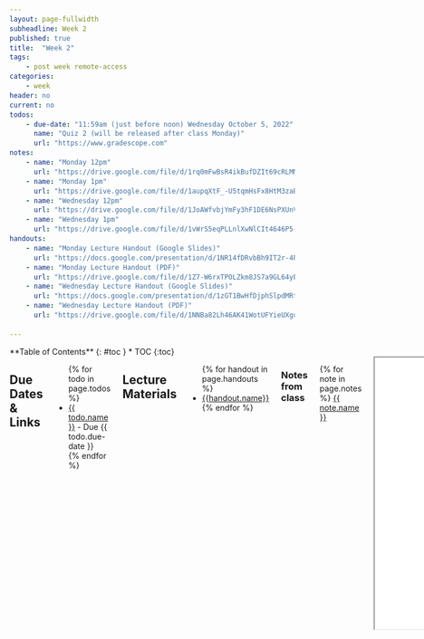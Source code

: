 ```yaml
---
layout: page-fullwidth
subheadline: Week 2
published: true
title:  "Week 2"
tags:
    - post week remote-access
categories:
    - week
header: no
current: no
todos:
    - due-date: "11:59am (just before noon) Wednesday October 5, 2022"
      name: "Quiz 2 (will be released after class Monday)"
      url: "https://www.gradescope.com"
notes:
    - name: "Monday 12pm"
      url: "https://drive.google.com/file/d/1rq0mFwBsR4ikBufDZIt69cRLMMLimMX4"
    - name: "Monday 1pm"
      url: "https://drive.google.com/file/d/1aupqXtF_-U5tqmHsFx8HtM3zaBFS1Abx"
    - name: "Wednesday 12pm"
      url: "https://drive.google.com/file/d/1JoAWfvbjYmFy3hF1DE6NsPXUnVNugwCt"
    - name: "Wednesday 1pm"
      url: "https://drive.google.com/file/d/1vWrS5eqPLLnlXwNlCIt4646P5-SPYfgD"
handouts:
    - name: "Monday Lecture Handout (Google Slides)"
      url: "https://docs.google.com/presentation/d/1NR14fDRvbBh9IT2r-4PMzkZMdqP212O4l-b_dK4a2cM/edit?usp=sharing"
    - name: "Monday Lecture Handout (PDF)"
      url: "https://drive.google.com/file/d/1Z7-W6rxTPOLZkm8JS7a9GL64yEpH3s4U/view?usp=sharing"
    - name: "Wednesday Lecture Handout (Google Slides)"
      url: "https://docs.google.com/presentation/d/1zGT1BwHfDjphSlpdMRtxdA3gYnmdSRnCeFM3f_NJiEE/edit?usp=sharing"
    - name: "Wednesday Lecture Handout (PDF)"
      url: "https://drive.google.com/file/d/1NNBa82Lh46AK41WotUFYieUXgo7opHro/view?usp=sharing"
      
---
```


<style type="text/css">
    .remote > div > pre {
        background-color: $remote-code-background-color;
        border: 1px dotted #334D5C ;
        border-radius: 5px;
    }

    .remote > div > pre > code {
        background-color: $remote-code-background-color;
    }

    .remote > div {
        background-color: $remote-code-background-color;
    }
</style>

<div class="row">
<div class="medium-4 medium-push-8 columns" markdown="1">
<div class="panel radius fixed-toc"  data-options="sticky_on:large" markdown="1">
**Table of Contents**
{: #toc }
*  TOC
{:toc}
</div>
</div><!-- /.medium-4.columns -->

<div class="medium-8 medium-pull-4 columns" markdown="1">

## Due Dates & Links

<ul>
{% for todo in page.todos %}
<li><a href="{{ todo.url }}">{{ todo.name }}</a> - Due {{ todo.due-date }}</li>
{% endfor %}
</ul>

## Lecture Materials

<ul>
{% for handout in page.handouts %}
<li><a href="{{handout.url}}">{{handout.name}}</a></li>
{% endfor %}
</ul>

### Notes from class
{% for note in page.notes %}
<a href="{{ note.url }}">{{ note.name }}</a>
<iframe src="{{ note.url }}/preview" width="640" height="480" allow="autoplay"></iframe>
{% endfor %}

## Lab Tasks

As usual, you can read ahead and are encouraged to prepare! Keep in mind that
the lab isn't guaranteed to be final until the day of the lab, and a lot of the
exercises are collaborative, so you can't truly “finish it ahead of time”.

Today we'll use some of what we learned about URLS to create a **web server**.

### The `URLHandler` Interface

There's a lot that web servers can do. We will start with a small fragment of
their behavior that is enough to do interesting work. For now we'll focus on
programs that take a URL as input and respond with the text of a web page. We'll
call the part of the program that does this processing a `URLHandler`:

```
interface URLHandler {
  String processRequest(URI uri);
}
```

We'll also use a class that takes a `URLHandler` and starts up the server that
listens for incoming connections.

```
class Server {
  static void start(int port, URLHandler handler) { ... }
}
```

(Note that it says `URI`, not `URL`. There isn't a meaningful difference between
these concepts for our purposes, and all the URIs we work with are also URLs.
Java has [good documentation on
URI](https://docs.oracle.com/javase/8/docs/api/java/net/URI.html). We'll discuss
what a `port` is below.).

We've provided an implementation of a web server that works with this interface here:

[https://github.com/ucsd-cse15l-f22/wavelet](https://github.com/ucsd-cse15l-f22/wavelet)

Everyone in your group should make a **fork** of this repository.

The fork button is on the upper right:

![](/images/fork-button.png)

This makes a copy of the repository on in your Github account. Then, clone the
repository that you forked (not the original!) using Github Desktop, and open it
in Visual Studio Code.

There are two files in this repository:

- `Server.java` – we wrote this and you can treat it as a “black box”, without
understanding its details for today. Of course, you're welcome to read it and
ask questions about it, but we might defer your questions to Piazza, office
hours, or later to focus on the work specific to this lab.
- `NumberServer.java` – this is a program with a `main` method that creates a
`URLHandler` that manages a single number, and uses `Server.java` to start a web
server using that handler.

**Write down in notes**: Read through the code in `NumberServer.java`. What do
you think each line does? What questions do you have? Discuss these with other
groups. It's OK to have open questions at this point! Many will be resolved by
the next few sections.

### Building and Running the Server

You can build and run the server on your local computer using these two
commands, from the working directory of the clone of the repository. It should
look like this when it works:

```
⤇ javac Server.java NumberServer.java 
⤇ java NumberServer 4000
Server Started! Visit http://localhost:4000
```

Then, in a browser on your computer, open
[http://localhost:4000](http://localhost:4000). You should see something that
looks like this:

![localhost_4000](/images/localhost_4000.png)

There are a few definitions worth discussing here:

- **Ports**: The `4000` above identifies a specific _port_ that the web server
runs on. This is an extra part of a URL that's often used in development; `4000`
isn't special and you could pick others – you're welcome to try a few in the
thousands; it won't break anything.  Sites on the public web actually use a port
as well, either
[`80`](https://en.wikipedia.org/wiki/Hypertext_Transfer_Protocol_) or
[`443`](https://en.wikipedia.org/wiki/HTTPS), but your browser hides it from you
because it's the default. You're welcome to read about these details, but they
aren't necessary to learn the relevant stuff in this lab.

- **Localhost**: The `localhost` domain refers to _the computer you're on_. So
rather than going out over the internet to send the URL to a particular domain
somewhere else, this page is being handled by the running Java program on your
computer, which we say is “listening” on localhost at port 4000. That work is
what's done in `Server.java` and by Java's `HTTPServer` library.

It's also worth pointing out that the terminal will just sit there without
letting you type more commands while the server is running: it is in an infinite
loop waiting for the next URL request to come in! You can stop the server by
pressing Ctrl-c (this works for any terminal command that's in an infinite
loop).

Try out URLs with paths and queries on the running server as described in
`NumberServer.java`. Based on the code, what paths and query combinations do you
think will have interesting effects? Try them out!

**Write down in notes** – show a screenshot of trying each of the paths that
provide a response based on your reading of `NumberServer.java`. There should be
4: the root path, one for incrementing, one for adding by a specific count, and
one that shows an error.

### Run the Server on a Remote Computer

Next, copy the program to your account on `ieng6` and run it, using strategies
from last week's lab. Feel free to ask your lab tutor for help doing this, and
there might even be strategies that you can find as a group that make it easier
to get the code onto the server! However you do it, make note of how you copied,
built, and ran the code.

Note that there are only 3 ieng6 computers, which presents a problem – each one
only has one port `4000`. If multiple people try to use the same port at the
same time on the same computer, there will be an error:

```
[cs15lfa22@ieng6-202]:wavelet:123$ java NumberServer 4000
Exception in thread "main" java.net.BindException: Address already in use
        at sun.nio.ch.Net.bind0(Native Method)
        at sun.nio.ch.Net.bind(Net.java:461)
        at sun.nio.ch.Net.bind(Net.java:453)
```
{: .remote}

So you can't *all* use port `4000`. If you want something unique for this lab
you can use `5000` + the number of the machine you're sitting in front of if in
room B260, and `6000` + that number if in room B270. Or experiment!

The cool thing about running it on these computers is you can access it from
other computers! After starting the server, you can load your web page from
other places! For example, if you're on `ieng6-201.ucsd.edu` running on port
1234, you can open `http://ieng6-201.ucsd.edu:1234` from another computer in the
lab or your laptop to see the output of the running server. Neat – you've
deployed a web server!

**Write down in notes** Take some screenshots of loading your web server running
on `ieng6`, and the commands you used to copy it over and run it. Did people
have different strategies?

**Write down in notes** Brainstorm a little bit. Now that you have the ability
to make a web server, what are some ideas for other applications you could
create? Think about things you could plausibly build with your knowledge of Java
plus this server interface.  What else might you need to go further?

### Make the Simplest “Search Engine”

Make a new file called `SearchEngine.java`. In it, implement a web server (like
`NumberServer.java`) that tracks a list of strings. It should support a path for
_adding_ a new string to the list, and a path for _querying_ the list of strings
and returning a list of all strings that have a given substring.

Examples of paths/queries:

```
/add?s=anewstringtoadd

/add?s=pineapple

/add?s=apple

/search?s=app
(would return pineapple and apple)
```

When you've done this (and even if you don't finish), push a copy of your new
server to your Github repository; we will use it and improve on it in future
labs.

Before you leave the lab, head to the assignment “Lab2 Participation” on Gradescope and complete it. It only has one question and is not going to take more than a minute. This assignment will be used to award you participation credit for this lab. Please note that you will be receiving full credit for participation only if you have attended the lab in-person and actively engaged in discussions with your group.   





</div>
